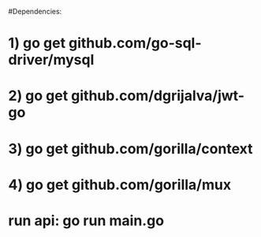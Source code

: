#Dependencies:
# 1) go get github.com/go-sql-driver/mysql

# 2) go get github.com/dgrijalva/jwt-go

# 3) go get github.com/gorilla/context

# 4) go get github.com/gorilla/mux

# run api: go run main.go